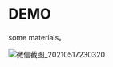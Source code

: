 # DEMO

some materials。


![微信截图_20210517230320](https://user-images.githubusercontent.com/26356936/118511138-347aae80-b764-11eb-9094-83d64c535eae.png)
